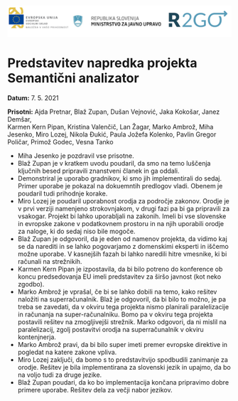 ![](logos.png)

# Predstavitev napredka projekta Semantični analizator

**Datum:** 7. 5. 2021

**Prisotni:** Ajda Pretnar, Blaž Zupan, Dušan Vejnović, Jaka Kokošar, Janez Demšar,  
Karmen Kern Pipan, Kristina Valenčič, Lan Žagar, Marko Ambrož, Miha Jesenko, Miro Lozej,
Nikola Đukić, Paula Jožefa Kolenko, Pavlin Gregor Poličar, Primož Godec, Vesna Tanko

- Miha Jesenko je pozdravil vse prisotne.
- Blaž Zupan je v kratkem uvodu poudaril, da smo na temo luščenja ključnih besed pripravili znanstveni članek in ga oddali.
- Demonstriral je uporabo gradnikov, ki smo jih implementirali do sedaj. Primer uporabe je pokazal na dokuemntih predlogov vladi. Obenem je poudaril tudi prihodnje korake.
- Miro Lozej je poudaril uporabnost orodja za področje zakonov. Orodje je v prvi verziji  namenjeno strokovnjakom, v drugi fazi pa bi ga pripravili za vsakogar. Projekt bi lahko uporabljali na zakonih. Imeli bi vse slovenske in evropske zakone v podatkovnem prostoru in na njih uporabili orodje za naloge, ki do sedaj niso bile mogoče.
- Blaž Zupan je odgovoril, da je eden od namenov projekta, da vidimo kaj se da narediti in se lahko pogovarjamo z domenskimi eksperti in iščemo možne uporabe. V kasnejših fazah bi lahko naredili hitre vmesnike, ki bi računali na strežnikih.
- Karmen Kern Pipan je izpostavila, da bi bilo potreno do konference ob koncu predsedovanja EU imeli predstavitev za širšo javnost (kot neko zgodbo).
- Marko Ambrož je vprašal, če bi se lahko dobili na temo, kako rešitev naložiti na superračunalnik. Blaž je odgovoril, da bi bilo to možno, je pa treba se zavedati, da v okviru tega projekta nismo planirali paralelizacije in računanja na super-računalniku. Bomo pa v okviru tega projekta postavili rešitev na zmogljivejši strežnik. Marko odgovori, da ni mislil na paralelizacij, zgolj postavitvi orodja na superračunalnik v okviru kontenjnerja.
- Marko Ambrož pravi, da bi bilo super imeti premer evropske direktive in pogledat na katere zakone vpliva.
- Miro Lozej zaključi, da bomo s to predstavitvijo spodbudili zanimanje za orodje. Rešitev je bila implementirana za slovenski jezik in upajmo, da bo na voljo tudi za druge jezike.
- Blaž Zupan poudari, da ko bo implementacija končana pripravimo dobre primere uporabe. Rešitev dela za večji nabor jezikov.
